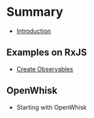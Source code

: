 # Summary

* [Introduction](README.md)

## Examples on RxJS

* [Create Observables](examples-on-rxjs/create-observables.md)

## OpenWhisk

* Starting with OpenWhisk

